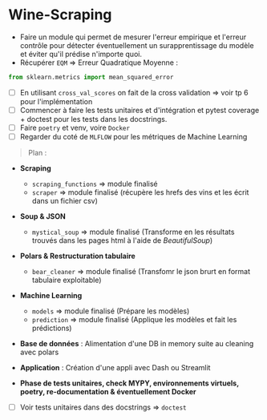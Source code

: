 # Wine-Scraping

- Faire un module qui permet de mesurer l'erreur empirique et l'erreur contrôle pour détecter éventuellement un surapprentissage du modèle et éviter qu'il prédise n'importe quoi.
- Récupérer `EQM` $\Rightarrow$ Erreur Quadratique Moyenne : 

```python
from sklearn.metrics import mean_squared_error
```

- [ ] En utilisant `cross_val_scores` on fait de la cross validation $\Rightarrow$ voir tp 6 pour l'implémentation
- [ ] Commencer à faire les tests unitaires et d'intégration et pytest coverage + doctest pour les tests dans les docstrings.
- [ ] Faire `poetry` et venv, voire `Docker`
- [ ] Regarder du coté de `MLFLOW` pour les métriques de Machine Learning

> Plan :

- **Scraping**
    - `scraping_functions` $\Rightarrow$ module finalisé
    - `scraper` $\Rightarrow$ module finalisé (récupère les hrefs des vins et les écrit dans un fichier csv)

- **Soup & JSON**
    - `mystical_soup` $\Rightarrow$ module finalisé (Transforme en les résultats trouvés dans les pages html à l'aide de *BeautifulSoup*)

- **Polars & Restructuration tabulaire**
    - `bear_cleaner` $\Rightarrow$ module finalisé (Transfomr le json brurt en format tabulaire exploitable)

- **Machine Learning**
    - `models` $\Rightarrow$ module finalisé (Prépare les modèles)
    - `prediction` $\Rightarrow$ module finalisé (Applique les modèles et fait les prédictions)

- **Base de données** : Alimentation d'une DB in memory suite au cleaning avec polars

- **Application** : Création d'une appli avec Dash ou Streamlit

- **Phase de tests unitaires, check MYPY, environnements virtuels, poetry, re-documentation & éventuellement Docker**

- [ ] Voir tests unitaires dans des docstrings $\Rightarrow$ `doctest`